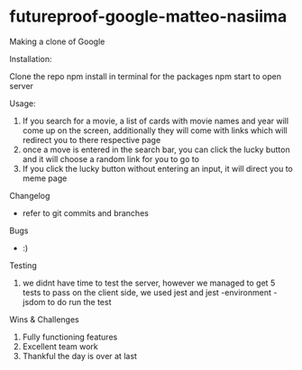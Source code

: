 # futureproof-google-matteo-nasiima
Making a clone of Google


Installation: 

Clone the repo
npm install in terminal for the packages
npm start to open server

Usage:
1. If you search for a movie, a list of cards with movie names and year will come up on the screen, additionally they will come with links which 
will redirect you to there respective page
2. once a move is entered in the search bar, you can click the lucky button and it will choose a random link for you to go to 
3. If you click the lucky button without entering an input, it will direct you to meme page 

Changelog
- refer to git commits and branches 

Bugs
- :)

Testing
1. we didnt have time to test the server, however we managed to get 5 tests to pass on the client side, 
we used jest and jest -environment -jsdom to do run the test


  Wins & Challenges
  
  1. Fully functioning features
  2. Excellent team work 
  3. Thankful the day is over at last 





